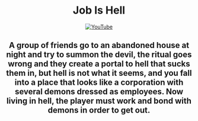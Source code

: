<h1 align="center"> Job Is Hell  </h1>

<p align="center">
<a href="https://youtu.be/a64e1iocxe8?si=FFDfjHwUumDFgyIs">
 <img src="https://github.com/UzCaroco/JobIsHell-GameJam/blob/main/Imagens/mq1.webp" alt="YouTube"> 
</a>

<h2 align="center"> A group of friends go to an abandoned house at night and try to summon the devil, the ritual goes wrong and they create a portal to hell that sucks them in, but hell is not what it seems, and you fall into a place that looks like a corporation with several demons dressed as employees. Now living in hell, the player must work and bond with demons in order to get out. </h2>
